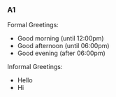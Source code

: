 ### A1

Formal Greetings:

- Good morning (until 12:00pm)
- Good afternoon (until 06:00pm)
- Good evening (after 06:00pm)

Informal Greetings:

- Hello
- Hi

